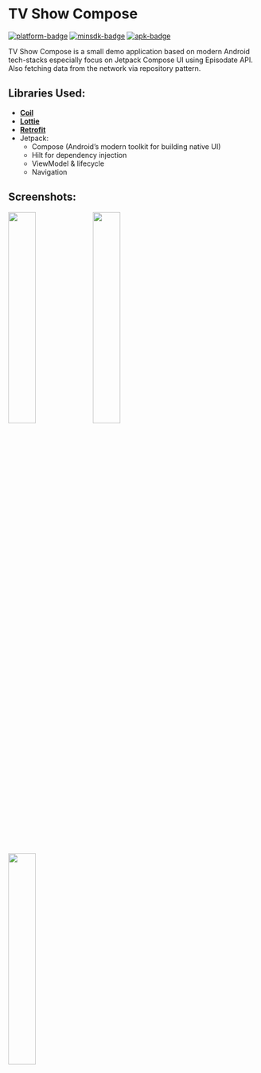 [apk]:              https://drive.google.com/file/d/1afB97gQ6iUroJRB9-auVCCZC8PcT6KWV/view?usp=sharing
[github]:           https://github.com/Hieu86355/TVShowCompose/
[platform-badge]:   https://img.shields.io/badge/Platform-ANDROID-red
[minsdk-badge]:     https://img.shields.io/badge/minSdkVersion-21-red
[apk-badge]:        https://img.shields.io/badge/Download-APK-red
<!------------------------------------------------------------------------------------------------------->

TV Show Compose
=

[![platform-badge]][github]
[![minsdk-badge]][github]
[![apk-badge]][apk]

TV Show Compose is a small demo application based on modern Android tech-stacks especially focus on Jetpack Compose UI using Episodate API. Also fetching data from the network via repository pattern.

## Libraries Used:
* [**Coil**](https://github.com/coil-kt/coil)
* [**Lottie**](https://github.com/airbnb/lottie-android)
* [**Retrofit**](https://square.github.io/retrofit/)
* Jetpack: 
  - Compose (Android’s modern toolkit for building native UI)
  - Hilt for dependency injection
  - ViewModel & lifecycle
  - Navigation

## Screenshots:
<div style="dispaly:flex">
    <img src="https://drive.google.com/uc?export=view&id=1nNS9_-EaroeP9VYf4KwET0pACvsIhQmB" width="33%"> 
    <img src="https://drive.google.com/uc?export=view&id=1Hx-hz1XFyf3XYhhBx1z07PMA9CDoONJO" width="33%"> 
    <img src="https://drive.google.com/uc?export=view&id=1hYETSf1Jn9Qh6hVkW0frgxelDpiL3pYJ" width="33%"> 
</div>
